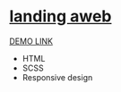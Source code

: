 # [landing aweb](https://ruslanvasylyshyn.github.io/landing_aweb/)

[DEMO LINK](https://ruslanvasylyshyn.github.io/landing_aweb/)

- HTML
- SCSS
- Responsive design

